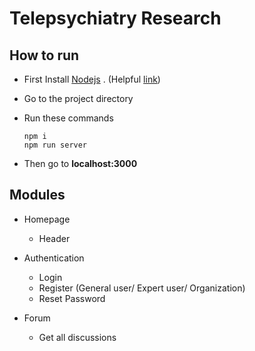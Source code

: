 # Telepsychiatry Research

## How to run

- First Install [Nodejs](https://nodejs.org/en/) . (Helpful [link](https://www.youtube.com/watch?v=OsaMcvF1xaE&feature=youtu.be&fbclid=IwAR2iu4ZzFYCnih2OA5aK9h9ii9KRCgK0-747GocK-386R_AvXjNymmNvwFA))
- Go to the project directory
- Run these commands

      npm i
      npm run server

- Then go to **localhost:3000**

## Modules

- Homepage

  - Header

- Authentication
  - Login
  - Register (General user/ Expert user/ Organization)
  - Reset Password
- Forum
  - Get all discussions
